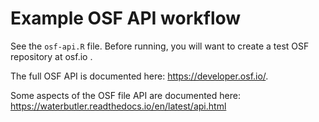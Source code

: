 # Example OSF API workflow

See the `osf-api.R` file.
Before running, you will want to create a test OSF repository at osf.io .

The full OSF API is documented here: https://developer.osf.io/.

Some aspects of the OSF file API are documented here: https://waterbutler.readthedocs.io/en/latest/api.html
